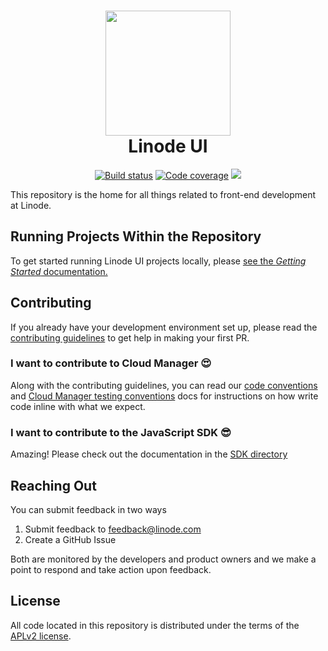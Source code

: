 <h1 align="center">
  <img src="https://www.linode.com/media/images/logos/diagonal/light/linode-logo_diagonal_light_medium.png" width="200" />
  <br />
  Linode UI
</h1>

<p align="center">
  <a href="https://travis-ci.org/linode/manager"><img src="https://travis-ci.org/linode/manager.svg?branch=master" alt="Build status" /></a>
  <a href="https://coveralls.io/github/linode/manager?branch=master"><img src="https://coveralls.io/repos/github/linode/manager/badge.svg?branch=master" alt="Code coverage" /></a>
  <a href="https://lerna.js.org/" alt="maintained with lerna"><img src="https://img.shields.io/badge/maintained%20with-lerna-cc00ff.svg" /></a>
</p>

This repository is the home for all things related to front-end development at Linode.

## Running Projects Within the Repository

To get started running Linode UI projects locally, please [see the _Getting Started_ documentation.](GETTING_STARTED.md)

## Contributing

If you already have your development environment set up, please read the [contributing guidelines](CONTRIBUTING.md) to get help in making your first PR.

### I want to contribute to Cloud Manager :heart_eyes:

Along with the contributing guidelines, you can read our [code conventions](./CODE_CONVENTIONS.md) and [Cloud Manager testing conventions](./TESTING.md) docs for instructions on how write code inline with what we expect.

### I want to contribute to the JavaScript SDK :sunglasses:

Amazing! Please check out the documentation in the [SDK directory](./packages/linode-js-sdk/README.md)

## Reaching Out

You can submit feedback in two ways

1. Submit feedback to feedback@linode.com
2. Create a GitHub Issue

Both are monitored by the developers and product owners and we make a point to respond and take
action upon feedback.

## License

All code located in this repository is distributed under the terms of the [APLv2
license](LICENSE).
